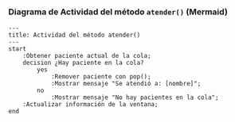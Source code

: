 ### Diagrama de Actividad del método `atender()` (Mermaid)

```mermaid
---
title: Actividad del método atender()
---
start
    :Obtener paciente actual de la cola;
    decision ¿Hay paciente en la cola?
        yes
            :Remover paciente con pop();
            :Mostrar mensaje "Se atendió a: [nombre]";
        no
            :Mostrar mensaje "No hay pacientes en la cola";
    :Actualizar información de la ventana;
end
```
